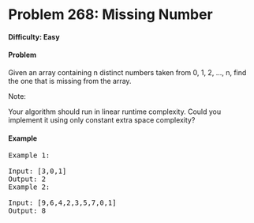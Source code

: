 # Problem 268: Missing Number

#### Difficulty: Easy

#### Problem

Given an array containing n distinct numbers taken from 0, 1, 2, ..., n, find the one that is missing from the array.

Note:

Your algorithm should run in linear runtime complexity. Could you implement it using only constant extra space complexity?

#### Example

<pre>
Example 1:

Input: [3,0,1]
Output: 2
Example 2:

Input: [9,6,4,2,3,5,7,0,1]
Output: 8
</pre>